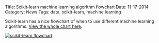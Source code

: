 Title: Scikit-learn machine learning algorithm flowchart
Date: 11-17-2014
Category: News
Tags: data, scikit-learn, machine learning

Scikit-learn has a nice flowchart of when to use different machine learning algorithms. [View the whole chart here](http://scikit-learn.org/stable/tutorial/machine_learning_map/index.html).

[![scikit-learn flowchart](http://www.datasciencebytes.com/extra/images/ml_map_preview.png)](http://scikit-learn.org/stable/tutorial/machine_learning_map/index.html)